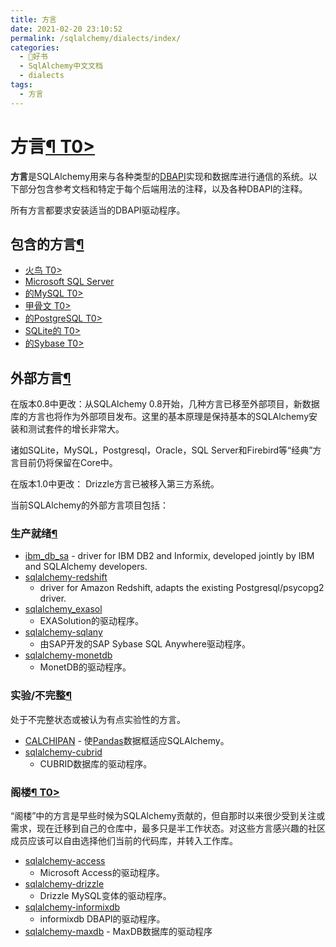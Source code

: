 ```yaml
---
title: 方言
date: 2021-02-20 23:10:52
permalink: /sqlalchemy/dialects/index/
categories:
  - 📖好书
  - SqlAlchemy中文文档
  - dialects
tags:
  - 方言
---
```

方言[¶ T0\>](#dialects "Permalink to this headline")
====================================================

**方言**是SQLAlchemy用来与各种类型的[DBAPI](glossary.html#term-dbapi)实现和数据库进行通信的系统。以下部分包含参考文档和特定于每个后端用法的注释，以及各种DBAPI的注释。

所有方言都要求安装适当的DBAPI驱动程序。

包含的方言[¶](#included-dialects "Permalink to this headline")
--------------------------------------------------------------

-   [火鸟 T0\>](firebird.html)
-   [Microsoft SQL Server](mssql.html)
-   [的MySQL T0\>](mysql.html)
-   [甲骨文 T0\>](oracle.html)
-   [的PostgreSQL T0\>](postgresql.html)
-   [SQLite的 T0\>](sqlite.html)
-   [的Sybase T0\>](sybase.html)

外部方言[¶](#external-dialects "Permalink to this headline")
------------------------------------------------------------

在版本0.8中更改：从SQLAlchemy
0.8开始，几种方言已移至外部项目，新数据库的方言也将作为外部项目发布。这里的基本原理是保持基本的SQLAlchemy安装和测试套件的增长非常大。

诸如SQLite，MySQL，Postgresql，Oracle，SQL
Server和Firebird等“经典”方言目前仍将保留在Core中。

在版本1.0中更改： Drizzle方言已被移入第三方系统。

当前SQLAlchemy的外部方言项目包括：

### 生产就绪[¶](#production-ready "Permalink to this headline")

-   [ibm\_db\_sa](http://code.google.com/p/ibm-db/wiki/README) - driver
    for IBM DB2 and Informix, developed jointly by IBM and SQLAlchemy
    developers.
-   [sqlalchemy-redshift](https://pypi.python.org/pypi/sqlalchemy-redshift)
    - driver for Amazon Redshift, adapts the existing
    Postgresql/psycopg2 driver.
-   [sqlalchemy\_exasol](https://github.com/blue-yonder/sqlalchemy_exasol)
    - EXASolution的驱动程序。
-   [sqlalchemy-sqlany](https://github.com/sqlanywhere/sqlalchemy-sqlany)
    - 由SAP开发的SAP Sybase SQL Anywhere驱动程序。
-   [sqlalchemy-monetdb](https://github.com/gijzelaerr/sqlalchemy-monetdb)
    - MonetDB的驱动程序。

### 实验/不完整[¶](#experimental-incomplete "Permalink to this headline")

处于不完整状态或被认为有点实验性的方言。

-   [CALCHIPAN](https://bitbucket.org/zzzeek/calchipan/) -
    使[Pandas](http://pandas.pydata.org/)数据框适应SQLAlchemy。
-   [sqlalchemy-cubrid](https://bitbucket.org/zzzeek/sqlalchemy-cubrid)
    - CUBRID数据库的驱动程序。

### 阁楼[¶ T0\>](#attic "Permalink to this headline")

“阁楼”中的方言是早些时候为SQLAlchemy贡献的，但自那时以来很少受到关注或需求，现在迁移到自己的仓库中，最多只是半工作状态。对这些方言感兴趣的社区成员应该可以自由选择他们当前的代码库，并转入工作库。

-   [sqlalchemy-access](https://bitbucket.org/zzzeek/sqlalchemy-access)
    - Microsoft Access的驱动程序。
-   [sqlalchemy-drizzle](https://bitbucket.org/zzzeek/sqlalchemy-drizzle)
    - Drizzle MySQL变体的驱动程序。
-   [sqlalchemy-informixdb](https://bitbucket.org/zzzeek/sqlalchemy-informixdb)
    - informixdb DBAPI的驱动程序。
-   [sqlalchemy-maxdb](https://bitbucket.org/zzzeek/sqlalchemy-maxdb) -
    MaxDB数据库的驱动程序

